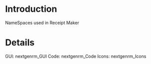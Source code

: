 # Introduction #
NameSpaces used in Receipt Maker


# Details #

GUI: nextgenrm\_GUI
Code: nextgenrm\_Code
Icons: nextgenrm\_Icons